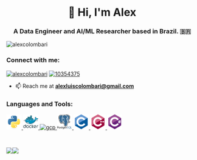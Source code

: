 <h1 align="center">👋 Hi, I'm Alex</h1>
<h3 align="center">A Data Engineer and AI/ML Researcher based in Brazil. 🇧🇷</h3>

<p align="left"> <img src="https://komarev.com/ghpvc/?username=alexcolombari&label=Profile%20views&color=0e75b6&style=flat" alt="alexcolombari" /> </p>

<h3 align="left">Connect with me:</h3>
<p align="left">
<a href="https://linkedin.com/in/alexcolombari" target="blank"><img align="center" src="https://raw.githubusercontent.com/rahuldkjain/github-profile-readme-generator/master/src/images/icons/Social/linked-in-alt.svg" alt="alexcolombari" height="30" width="40" /></a>
<a href="https://stackoverflow.com/users/10354375" target="blank"><img align="center" src="https://raw.githubusercontent.com/rahuldkjain/github-profile-readme-generator/master/src/images/icons/Social/stack-overflow.svg" alt="10354375" height="30" width="40" /></a>
</p>

- 📫 Reach me at **alexluiscolombari@gmail.com**

<h3 align="left">Languages and Tools:</h3>
<p align="left">
  <a href="https://www.python.org" target="_blank" rel="noreferrer"> <img src="https://raw.githubusercontent.com/devicons/devicon/master/icons/python/python-original.svg" alt="python" width="40" height="40"/> </a>
  <a href="https://www.docker.com/" target="_blank" rel="noreferrer"> <img src="https://raw.githubusercontent.com/devicons/devicon/master/icons/docker/docker-original-wordmark.svg" alt="docker" width="40" height="40"/> </a>
  <a href="https://cloud.google.com" target="_blank" rel="noreferrer"> <img src="https://www.vectorlogo.zone/logos/google_cloud/google_cloud-icon.svg" alt="gcp" width="40" height="40"/> </a>
  <a href="https://www.postgresql.org" target="_blank" rel="noreferrer"> <img src="https://raw.githubusercontent.com/devicons/devicon/master/icons/postgresql/postgresql-original-wordmark.svg" alt="postgresql" width="40" height="40"/> </a>
  <a href="https://www.cprogramming.com/" target="_blank" rel="noreferrer"> <img src="https://raw.githubusercontent.com/devicons/devicon/master/icons/c/c-original.svg" alt="c" width="40" height="40"/> </a>
  <a href="https://www.w3schools.com/cpp/" target="_blank" rel="noreferrer"> <img src="https://raw.githubusercontent.com/devicons/devicon/master/icons/cplusplus/cplusplus-original.svg" alt="cplusplus" width="40" height="40"/> </a>
  <a href="https://www.w3schools.com/cs/" target="_blank" rel="noreferrer"> <img src="https://raw.githubusercontent.com/devicons/devicon/master/icons/csharp/csharp-original.svg" alt="csharp" width="40" height="40"/> </a>

</p>

<br>

<p align="center">
<a href="https://github.com/alexcolombari">
<img height="170em" align="left" src="https://github-readme-stats.vercel.app/api?username=alexcolombari&theme=dark&show_icons=true" />
<img height="170em" align="left" src="https://github-readme-stats.vercel.app/api/top-langs/?username=alexcolombari&hide=javascript,html,jupyter%20notebook&layout=compact&theme=dark" />
</a>
</p>




<!--
**alexcolombari/alexcolombari** is a ✨ _special_ ✨ repository because its `README.md` (this file) appears on your GitHub profile.

Here are some ideas to get you started:

- 🔭 I’m currently working on ...
- 🌱 I’m currently learning ...
- 👯 I’m looking to collaborate on ...
- 🤔 I’m looking for help with ...
- 💬 Ask me about ...
- 📫 How to reach me: ...
- 😄 Pronouns: ...
- ⚡ Fun fact: ...



<div style="display: flex">
<img src="https://img.shields.io/badge/python-python?color=000&labelColor=cccc00&style=for-the-badge&logo=python&logoColor=FFF" />
<img src="https://img.shields.io/badge/docker-docker?color=000&labelColor=196FB4&style=for-the-badge&logo=docker&logoColor=FFF" />
<img src="https://img.shields.io/badge/docker-docker?color=000&labelColor=196FB4&style=for-the-badge&logo=docker&logoColor=FFF" />
<img src="https://img.shields.io/badge/airflow-airflow?color=000&labelColor=FFF&style=for-the-badge&logo=apache-airflow&logoColor=669900" />
<img src="https://img.shields.io/badge/postgre-postgre?color=000&labelColor=17B6E7&style=for-the-badge&logo=postgresql&logoColor=FFF" />
<img src="https://img.shields.io/badge/nextjs-nextjs?color=000&labelColor=2C2C2C&style=for-the-badge&logo=nextdotjs&logoColor=FFF" />





-->

